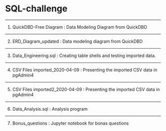 # SQL-challenge
----

1. QuickDBD-Free Diagram : 
Data Modeling Diagram from QuickDBD

----

2. ERD_Diagram_updated : 
Data modeling diagram from QuickDBD

----

3. Data_Engineering.sql : 
Creating table shells and testing imported data.

----

4. CSV Files imported_2020-04-09 : 
Presenting the imported CSV data in pgAdmin4

----

5. CSV Files imported2_2020-04-09 : 
Presenting the imported CSV data in pgAdmin4

----

6. Data_Analysis.sql : 
Analysis program

----

7. Bonus_questions : 
Jupyter notebook for bonas questions



